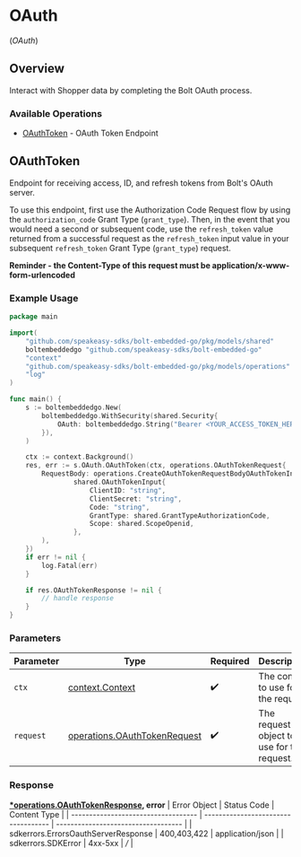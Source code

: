 # OAuth
(*OAuth*)

## Overview

Interact with Shopper data by completing the Bolt OAuth process.


### Available Operations

* [OAuthToken](#oauthtoken) - OAuth Token Endpoint

## OAuthToken

Endpoint for receiving access, ID, and refresh tokens from Bolt's OAuth server. 

To use this endpoint, first use the Authorization Code Request flow by using the `authorization_code` Grant Type (`grant_type`). Then, in the event that you would need a second or subsequent code, use the `refresh_token` value returned from a successful request as the `refresh_token` input value in your subsequent `refresh_token` Grant Type (`grant_type`) request.

 **Reminder - the Content-Type of this request must be application/x-www-form-urlencoded**


### Example Usage

```go
package main

import(
	"github.com/speakeasy-sdks/bolt-embedded-go/pkg/models/shared"
	boltembeddedgo "github.com/speakeasy-sdks/bolt-embedded-go"
	"context"
	"github.com/speakeasy-sdks/bolt-embedded-go/pkg/models/operations"
	"log"
)

func main() {
    s := boltembeddedgo.New(
        boltembeddedgo.WithSecurity(shared.Security{
            OAuth: boltembeddedgo.String("Bearer <YOUR_ACCESS_TOKEN_HERE>"),
        }),
    )

    ctx := context.Background()
    res, err := s.OAuth.OAuthToken(ctx, operations.OAuthTokenRequest{
        RequestBody: operations.CreateOAuthTokenRequestBodyOAuthTokenInput(
                shared.OAuthTokenInput{
                    ClientID: "string",
                    ClientSecret: "string",
                    Code: "string",
                    GrantType: shared.GrantTypeAuthorizationCode,
                    Scope: shared.ScopeOpenid,
                },
        ),
    })
    if err != nil {
        log.Fatal(err)
    }

    if res.OAuthTokenResponse != nil {
        // handle response
    }
}
```

### Parameters

| Parameter                                                                        | Type                                                                             | Required                                                                         | Description                                                                      |
| -------------------------------------------------------------------------------- | -------------------------------------------------------------------------------- | -------------------------------------------------------------------------------- | -------------------------------------------------------------------------------- |
| `ctx`                                                                            | [context.Context](https://pkg.go.dev/context#Context)                            | :heavy_check_mark:                                                               | The context to use for the request.                                              |
| `request`                                                                        | [operations.OAuthTokenRequest](../../pkg/models/operations/oauthtokenrequest.md) | :heavy_check_mark:                                                               | The request object to use for the request.                                       |


### Response

**[*operations.OAuthTokenResponse](../../pkg/models/operations/oauthtokenresponse.md), error**
| Error Object                        | Status Code                         | Content Type                        |
| ----------------------------------- | ----------------------------------- | ----------------------------------- |
| sdkerrors.ErrorsOauthServerResponse | 400,403,422                         | application/json                    |
| sdkerrors.SDKError                  | 4xx-5xx                             | */*                                 |
